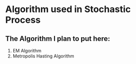 # Algorithm used in Stochastic Process
## The Algorithm I plan to put here:
1. EM Algorithm
2. Metropolis Hasting Algorithm
